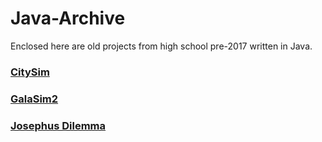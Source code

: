 # Java-Archive
Enclosed here are old projects from high school pre-2017 written in Java.

### [CitySim](/CitySim/CitySim.java)
### [GalaSim2](/GalaSim2/GalaSim2.java)
### [Josephus Dilemma](/JosephusDilemma/jos_v2.java)
